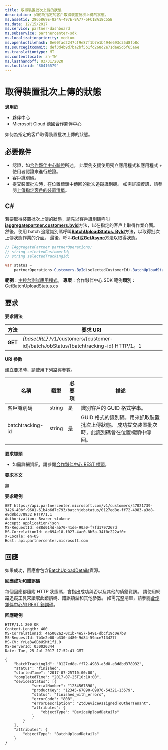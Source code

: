 ```yaml
---
title: 取得裝置批次上傳的狀態
description: 如何為指定的客戶取得裝置批次上傳的狀態。
ms.assetid: 2965869E-824A-497E-9A77-6FC1BA18C55B
ms.date: 12/15/2017
ms.service: partner-dashboard
ms.subservice: partnercenter-sdk
ms.localizationpriority: medium
ms.openlocfilehash: 0e60fad2247cf9e87f1b7e1b494e693c35d8fb8c
ms.sourcegitcommit: def3d4b9d7ba2bf5b1fd268d2e71dae5d5f65a6e
ms.translationtype: MT
ms.contentlocale: zh-TW
ms.lasthandoff: 03/31/2020
ms.locfileid: "80416579"
---
```

# <a name="get-the-status-of-a-device-batch-upload"></a>取得裝置批次上傳的狀態


**適用於**

- 夥伴中心
- Microsoft Cloud 德國合作夥伴中心

如何為指定的客戶取得裝置批次上傳的狀態。

## <a name="span-idprerequisitesspan-idprerequisitesspan-idprerequisitesprerequisites"></a><span id="Prerequisites"/><span id="prerequisites"/><span id="PREREQUISITES"/>必要條件


- 認證，如[合作夥伴中心驗證](partner-center-authentication.md)所述。 此案例支援使用獨立應用程式和應用程式 + 使用者認證來進行驗證。
- 客戶識別碼。
- 提交裝置批次時，在位置標頭中傳回的批次追蹤識別碼。 如需詳細資訊，請參閱[上傳指定客戶的裝置清單](upload-a-list-of-devices-for-the-specified-customer.md)。

## <a name="span-idc_span-idc_c"></a><span id="C_"/><span id="c_"/>C#


若要取得裝置批次上傳的狀態，請先以客戶識別碼呼叫[**iaggregatepartner.customers.byid**](https://docs.microsoft.com/dotnet/api/microsoft.store.partnercenter.customers.icustomercollection.byid)方法，以在指定的客戶上取得作業介面。 然後，使用 batch 追蹤識別碼呼叫[**BatchUploadStatus. ById**](https://docs.microsoft.com/dotnet/api/microsoft.store.partnercenter.devicesdeployment.ibatchjobstatuscollection.byid)方法，以取得批次上傳狀態作業的介面。 最後，呼叫[**Get**](https://docs.microsoft.com/dotnet/api/microsoft.store.partnercenter.devicesdeployment.ibatchjobstatus.get)或[**GetAsync**](https://docs.microsoft.com/dotnet/api/microsoft.store.partnercenter.devicesdeployment.ibatchjobstatus.getasync)方法以取得狀態。

``` csharp
// IAggregatePartner partnerOperations;
// string selectedCustomerId;
// string selectedTrackingId;

var status = 
    partnerOperations.Customers.ById(selectedCustomerId).BatchUploadStatus.ById(selectedTrackingId).Get();
```

**範例**：[主控台測試應用程式](console-test-app.md)。 **專案**：合作夥伴中心 SDK 範例**類別**： GetBatchUploadStatus.cs

## <a name="span-idrequestspan-idrequestspan-idrequestrequest"></a><span id="Request"/><span id="request"/><span id="REQUEST"/>要求


**要求語法**

| 方法  | 要求 URI                                                                                                       |
|---------|-------------------------------------------------------------------------------------------------------------------|
| **GET** | [ *{baseURL}* ](partner-center-rest-urls.md)/v1/customers/{customer-id}/batchJobStatus/{batchtracking-id} HTTP/1。1 |

 

**URI 參數**

建立要求時，請使用下列路徑參數。

| 名稱             | 類型   | 必要項 | 描述                                                                                                                                                                    |
|------------------|--------|----------|--------------------------------------------------------------------------------------------------------------------------------------------------------------------------------|
| 客戶識別碼      | string | 是      | 識別客戶的 GUID 格式字串。                                                                                                                          |
| batchtracking-id | string | 是      | GUID 格式的識別碼，用來抓取裝置批次上傳狀態。 成功提交裝置批次時，此識別碼會在位置標頭中傳回。 |

 

**要求標頭**

- 如需詳細資訊，請參閱[合作夥伴中心 REST 標頭](headers.md)。

**要求本文**

無

**要求範例**

```http
GET https://api.partnercenter.microsoft.com/v1/customers/47021739-3426-40bf-9601-61b4b6d7c793/batchjobstatus/0127ed8e-ff72-4983-a3d8-e8d8bd378932 HTTP/1.1
Authorization: Bearer <token> 
Accept: application/json
MS-RequestId: e88d014d-ab70-41de-90a0-f7fd1797267d
MS-CorrelationId: de894e18-f027-4ac0-8b5a-34f0c222af0c
X-Locale: en-US
Host: api.partnercenter.microsoft.com
```

## <a name="span-idresponsespan-idresponsespan-idresponseresponse"></a><span id="Response"/><span id="response"/><span id="RESPONSE"/>回應


如果成功，回應會包含[BatchUploadDetails](device-deployment-resources.md#batchuploaddetails)資源。

**回應成功和錯誤碼**

每個回應都隨附 HTTP 狀態碼，會指出成功與否以及其他的偵錯資訊。 請使用網路追蹤工具來讀取此錯誤碼、錯誤類型和其他參數。 如需完整清單，請參閱[合作夥伴中心的 REST 錯誤碼](error-codes.md)。

**回應範例**

```http
HTTP/1.1 200 OK
Content-Length: 400
MS-CorrelationId: 4a5002a2-0c1b-4e57-b491-dbcf19c0e7b8
MS-RequestId: 7b3e2e00-b330-4480-9d84-59ace713427f
MS-CV: YrLe3w6BbUSMt1fi.0
MS-ServerId: 030020344
Date: Tue, 25 Jul 2017 17:52:41 GMT

{
    "batchTrackingId": "0127ed8e-ff72-4983-a3d8-e8d8bd378932",
    "status": "finished",
    "startedTime": "2017-07-25T10:00:00",
    "completedTime": "2017-07-25T10:10:00",
    "devicesStatus": [{
            "serialNumber": "1234567890",
            "productKey": "12345-67890-09876-54321-13579",
            "status": "finished_with_errors",
            "errorCode": "808",
            "errorDescription": "ZtdDeviceAssignedToOtherTenant",
            "attributes": {
                "objectType": "DeviceUploadDetails"
            }
        }
    ],
    "attributes": {
        "objectType": "BatchUploadDetails"
    }
}
```